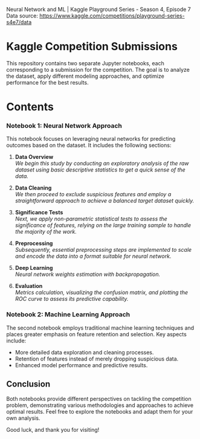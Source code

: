 Neural Network and ML | Kaggle Playground Series - Season 4, Episode 7
<br>
Data source: https://www.kaggle.com/competitions/playground-series-s4e7/data
# Kaggle Competition Submissions

This repository contains two separate Jupyter notebooks, each corresponding to a submission for the competition. The goal is to analyze the dataset, apply different modeling approaches, and optimize performance for the best results.

# Contents

### Notebook 1: Neural Network Approach
This notebook focuses on leveraging neural networks for predicting outcomes based on the dataset. It includes the following sections:

1. **Data Overview**  
   _We begin this study by conducting an exploratory analysis of the raw dataset using basic descriptive statistics to get a quick sense of the data._

2. **Data Cleaning**  
   _We then proceed to exclude suspicious features and employ a straightforward approach to achieve a balanced target dataset quickly._

3. **Significance Tests**  
   _Next, we apply non-parametric statistical tests to assess the significance of features, relying on the large training sample to handle the majority of the work._

4. **Preprocessing**  
   _Subsequently, essential preprocessing steps are implemented to scale and encode the data into a format suitable for neural network._

5. **Deep Learning**  
   _Neural network weights estimation with backpropagation._

6. **Evaluation**  
   _Metrics calculation, visualizing the confusion matrix, and plotting the ROC curve to assess its predictive capability._

### Notebook 2: Machine Learning Approach
The second notebook employs traditional machine learning techniques and places greater emphasis on feature retention and selection. Key aspects include:

- More detailed data exploration and cleaning processes.
- Retention of features instead of merely dropping suspicious data.
- Enhanced model performance and predictive results.

## Conclusion
Both notebooks provide different perspectives on tackling the competition problem, demonstrating various methodologies and approaches to achieve optimal results. Feel free to explore the notebooks and adapt them for your own analysis.

Good luck, and thank you for visiting!
